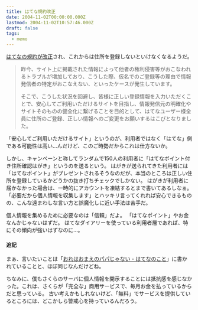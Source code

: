 ```yaml
---
title: はてな規約改正
date: 2004-11-02T00:00:00.000Z
lastmod: 2004-11-02T10:57:46.000Z
draft: false
tags:
  - memo
---
```


[はてなの規約が改正](http://d.hatena.ne.jp/hatenadiary/20041101#1099314733)され、これからは住所を登録しないといけなくなるようだ。

> 昨今、サイト上に掲載された情報によって他者の権利侵害等がおこなわれるトラブルが増加しており、こうした際、仮名でのご登録等の理由で情報発信者の特定がおこなえない、といったケースが発生しています。
>
> そこで、こうした状況を回避し、皆様に正しい登録情報を入力いただくことで、安心してご利用いただけるサイトを目指し、情報発信元の明確化やサイトそのものの健全化に繋げることを目的として、はてなユーザー様全員に住所のご登録、正しい情報へのご変更をお願いするはこびとなりました。

「安心してご利用いただけるサイト」というのが、利用者ではなく「はてな」側である可能性は高い…んだけど、このご時勢だからこれは仕方ないか。

しかし、キャンペーンと称してランダムで150人の利用者に「はてなポイント付き住所確認はがき」というのを送るという。 はがきが送られてきた利用者には「はてなポイント」がプレゼントされるそうなのだが、本当のところは正しい住所を登録しているかどうかの抜き打ちチェックでしかない。 はがきが利用者に届かなかった場合は、一時的にアカウントを凍結するとまで書いてあるしなぁ。 「必要だから個人情報を収集します」とハッキリ言ってくれれば安心できるものの、こんな遠まわしな言い方と誤魔化しに近い手法は苦手だ。

個人情報を集めるために必要なのは「信頼」だよ。 「はてなポイント」やお金なんかじゃないはずだ。 はてなダイアリーを使っている利用者層であれば、特にその傾向が強いはずなのに…。

#### 追記

まぁ、言いたいことは「[おれはおまえのパパじゃない - はてなのこと](http://d.hatena.ne.jp/kowagari/20041101#1099325436)」に書かれていることと、ほぼ同じなんだけどね。

ちなみに、僕もさくらのサーバに個人情報を開示することには抵抗感を感じなかった。これは、さくらが「完全な」商用サービスで、毎月お金を払っているからだと思っている。 古い考えかもしれないけど、「無料」でサービスを提供しているところには、どこかしら警戒心を持っているんだろう。

